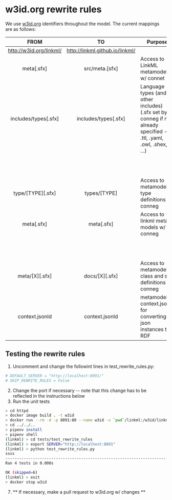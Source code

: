 # w3id.org rewrite rules
We use [w3id.org](https://github.com/perma-id/w3id.org) identifiers throughout the model. The current mappings are as
follows:

| FROM | TO | Purpose | Example |
| :----------------------------------:  | :------------------------------------: | ------- | ------- |
| http://w3id.org/linkml/ | http://linkml.github.io/linkml/ | | |
| meta[.sfx] | src/meta.[sfx] | Access to LinkML metamodel w/ connet | http
| includes/types[.sfx] | includes/types[.sfx] | Language types (and other includes) (.sfx set by conneg if not already specified -- .ttl, .yaml, .owl, .shex, ...) | http://w3id.org/linkml/includes/types --> http://linkml.github.io/linkml/includes/types.yaml (Accept: text/yaml) |
| | | | http://w3id.org/linkml/includes/types --> http://linkml.github.io/linkml/includes/types (Accept: text/html) |
| type/[TYPE][.sfx]  | types/[TYPE] | Access to metamodel type definitions w/ conneg | http://w3id.org/linkml/type/Bool --> http://linkml.github.io/linkml-model/docs/types/Bool |
| meta[.sfx] | meta[.sfx] | Access to linkml meta models w/ conneg | http://w3id.org/linkml/meta --> http://linkml.github.io/linkml/meta.yaml (Accept: application/yaml) |
| | | |  http://w3id.org/linkml/meta.owl --> http://linkml.github.io/linkml/meta.owl (*What SHOULD we use for conneg for OWL/TTL?*) |
| meta/[X][.sfx] | docs/[X][.sfx] | Access to metamodel class and slot definitions w/ conneg | http://w3id.org/linkml/meta/Definition --> http://linkml.github.io/linkml-model/docs/Definition.jsonld (Accept: application/json) |
| context.jsonld | context.jsonld | metamodel context.jsonld for converting json instances to RDF | http://w3id.org/linkml/context.jsonld --> http://linkml.github.io/linkml/context.jsonld |

## Testing the rewrite rules

1) Uncomment and change the followint lines in test_rewrite_rules.py:
```python
# DEFAULT_SERVER = "http://localhost:8091/"
# SKIP_REWRITE_RULES = False
```
2) Change the port if necessary -- note that this change has to be reflected in the instructions below
3) Run the unit tests

```bash
> cd httpd
> docker image build . -t w3id
> docker run --rm -d -p 8091:80 --name w3id -v `pwd`/linkml:/w3id/linkml w3id
> cd ../../..
> pipenv install
> pipenv shell
(linkml) > cd tests/test_rewrite_rules
(linkml) > export SERVER="http://localhost:8091"
(linkml) > python test_rewrite_rules.py
ssss
----------------------------------------------------------------------
Ran 4 tests in 0.000s

OK (skipped=6)
(linkml) > exit
> docker stop w3id
```

7. ** If necessary, make a pull request to w3id.org w/ changes **
